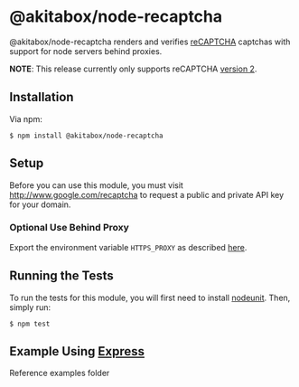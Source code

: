 # @akitabox/node-recaptcha

@akitabox/node-recaptcha renders and verifies [reCAPTCHA](https://google.com/recaptcha) captchas with support for node servers behind proxies.

**NOTE**: This release currently only supports reCAPTCHA [version 2](https://developers.google.com/recaptcha/intro).

## Installation

Via npm:

    $ npm install @akitabox/node-recaptcha

## Setup

Before you can use this module, you must visit http://www.google.com/recaptcha
to request a public and private API key for your domain.

### Optional Use Behind Proxy

Export the environment variable `HTTPS_PROXY` as described [here](https://github.com/request/request#proxies).

## Running the Tests

To run the tests for this module, you will first need to install
[nodeunit](http://github.com/caolan/nodeunit).  Then, simply run:

    $ npm test

## Example Using [Express](http://www.expressjs.com)

Reference examples folder